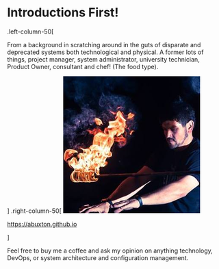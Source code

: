 # Introductions First!

.left-column-50[

From a background in scratching around in the guts of disparate and deprecated systems both technological and physical. A former lots of things, project manager, system administrator, university technician, Product Owner, consultant and chef! (The food type).


]
.right-column-50[
![abuxton](../../assets/_shared/_images/me_fire_cmoss_e42014.jpg)

<https://abuxton.github.io>

]

Feel free to buy me a coffee and ask my opinion on anything technology, DevOps, or system architecture and  configuration management.

<!-- ---

.left-colum-50[
A need to support my coffee addiction has taken me around the world working with and supporting all manner of development teams. The same addiction has supported me through long days and nights of platform integrations, fire fighting and launch management for various development teams in startups, gaming, finance and most fields of enterprise.


] -->
